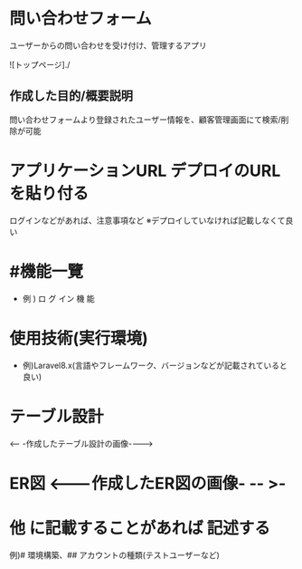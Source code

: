 # 問い合わせフォーム
ユーザーからの問い合わせを受け付け、管理するアプリ

![トップページ]./

## 作成した目的/概要説明
問い合わせフォームより登録されたユーザー情報を、顧客管理画面にて検索/削除が可能

# アプリケーションURL デプロイのURLを貼り付る
ログインなどがあれば、注意事項など ※デプロイしていなければ記載しなくて良い

# #機能一覽
- 例 ) ロ グ イン 機 能

# 使用技術(実行環境)
- 例)Laravel8.x(言語やフレームワーク、バージョンなどが記載されていると良い)

# テーブル設計
<-- -作成したテーブル設計の画像---->

# ER図 <---作成したER図の画像- -- >-

# 他 に記載することがあれば 記述する
例)# 環境構築、## アカウントの種類(テストユーザーなど)
